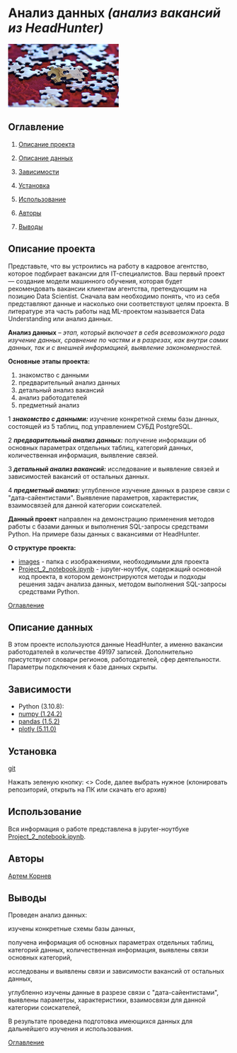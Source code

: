 # **Анализ данных** *(анализ вакансий из HeadHunter)*

![Заголовок](./images/head.png)

## Оглавление

1. [Описание проекта](#описание-проекта)

2. [Описание данных](#описание-данных)

3. [Зависимости](#зависимости)

4. [Установка](#установка)

5. [Использование](#использование)

6. [Авторы](#авторы)

7. [Выводы](#выводы)

## Описание проекта

 Представьте, что вы устроились на работу в кадровое агентство, которое подбирает вакансии для IT-специалистов. Ваш первый проект — создание модели машинного обучения, которая будет рекомендовать вакансии клиентам агентства, претендующим на позицию Data Scientist. Сначала вам необходимо понять, что из себя представляют данные и насколько они соответствуют целям проекта. В литературе эта часть работы над ML-проектом называется Data Understanding или анализ данных.

**Анализ данных** – *этап, который включает в себя всевозможного рода изучение данных, сравнение по частям и в разрезах, как внутри самих данных, так и с внешней информацией, выявление закономерностей.*

**Основные этапы проекта:**

1. знакомство с данными
2. предварительный анализ данных
3. детальный анализ вакансий
4. анализ работодателей
5. предметный анализ

1 ***знакомство с данными:*** изучение конкретной схемы базы данных, состоящей из 5 таблиц, под управлением СУБД PostgreSQL.

2 ***предварительный анализ данных:*** получение информации об основных параметрах отдельных таблиц, категорий данных, количественная информация, выявление связей.

3 ***детальный анализ вакансий:*** исследование и выявление связей и зависимостей вакансий от остальных данных.

4 ***предметный анализ:*** углубленное изучение данных в разрезе связи с "дата-сайентистами". Выявление параметров, характеристик, взаимосвязей для данной категории соискателей.

**Данный проект** направлен на демонстрацию применения методов работы с базами данных и выполнения SQL-запросы средствами Python. На примере базы данных с вакансиями от HeadHunter.

**О структуре проекта:**

* [images](./images) - папка с изображениями, необходимыми для проекта
* [Project_2_notebook.ipynb](./Project_2_notebook.ipynb) - jupyter-ноутбук, содержащий основной код проекта, в котором демонстрируются методы и подходы решения задач анализа данных, методом выполнения SQL-запросы средствами Python.

[Оглавление](#оглавление)

## Описание данных

В этом проекте используются данные HeadHunter, а именно вакансии работодателей в количестве 49197 записей. Дополнительно присутствуют словари регионов, работодателей, сфер деятельности.
Параметры подключения к базе данных скрыты.

## Зависимости

* Python (3.10.8):
* [numpy (1.24.2)](https://numpy.org)
* [pandas (1.5.2)](https://pandas.pydata.org)
* [plotly (5.11.0)](https://plotly.com)

## Установка

[git](https://github.com/artem-75/Data_analysis-Job_analysis)

Нажать зеленую кнопку: <> Code, далее выбрать нужное (клонировать репозиторий, открыть на ПК или скачать его архив)

## Использование

Вся информация о работе представлена в jupyter-ноутбуке [Project_2_notebook.ipynb](Project_2_notebook.ipynb).

## Авторы

[Артем Корнев](https://t.me/@Artem1975)

## Выводы

Проведен анализ данных:

изучены конкретные схемы базы данных,

получена информация об основных параметрах отдельных таблиц, категорий данных, количественная информация, выявлены связи основных категорий,

исследованы и выявлены связи и зависимости вакансий от остальных данных,

углубленно изучены данные в разрезе связи с "дата-сайентистами", выявлены параметры, характеристики, взаимосвязи для данной категории соискателей,

В результате проведена подготовка имеющихся данных для дальнейшего изучения и использования.

[Оглавление](#оглавление)
